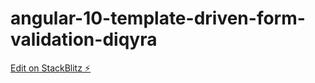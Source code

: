 # angular-10-template-driven-form-validation-diqyra

[Edit on StackBlitz ⚡️](https://stackblitz.com/edit/angular-10-template-driven-form-validation-diqyra)